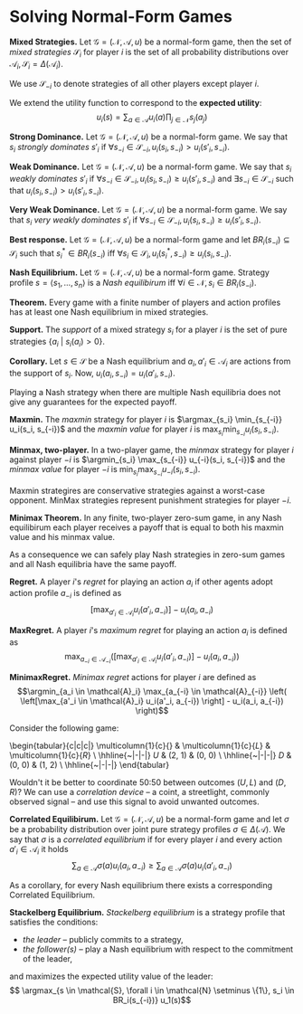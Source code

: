 # Solving Normal-Form Games


**Mixed Strategies.** Let $\mathcal{G} = (\mathcal{N}, \mathcal{A}, u)$ be a normal-form game, then the set of *mixed strategies* $\mathcal{S}_i$ for player $i$ is the set of all probability distributions over $\mathcal{A}_i, \mathcal{S}_i = \Delta(\mathcal{A}_i)$.

We use $\mathcal{S}_{-i}$ to denote strategies of all other players except player $i$.

We extend the utility function to correspond to the **expected utility**:
$$u_i(s) = \sum_{a \in \mathcal{A}} u_i(a) \prod_{j \in \mathcal{N}} s_j(a_j)$$

**Strong Dominance.** Let $\mathcal{G} = (\mathcal{N}, \mathcal{A}, u)$ be a normal-form game. We say that $s_i$ *strongly  dominates* $s'_i$ if $\forall s_{-i} \in \mathcal{S}_{-i}, u_i(s_i, s_{-i}) > u_i(s'_i, s_{-i})$.

**Weak Dominance.** Let $\mathcal{G} = (\mathcal{N}, \mathcal{A}, u)$ be a normal-form game. We say that $s_i$ *weakly dominates* $s'_i$ if $\forall s_{-i} \in \mathcal{S}_{-i}, u_i(s_i, s_{-i}) \geq u_i(s'_i, s_{-i})$ and $\exists s_{-i} \in \mathcal{S}_{-i}$ such that $u_i(s_i, s_{-i}) > u_i(s'_i, s_{-i})$.

**Very Weak Dominance.** Let $\mathcal{G} = (\mathcal{N}, \mathcal{A}, u)$ be a normal-form game. We say that $s_i$ *very weakly dominates* $s'_i$ if $\forall s_{-i} \in \mathcal{S}_{-i}, u_i(s_i, s_{-i}) \geq u_i(s'_i, s_{-i})$.

**Best response.** Let $\mathcal{G} = (\mathcal{N}, \mathcal{A}, u)$ be a normal-form game and let $BR_i(s_{-i}) \subseteq \mathcal{S}_i$ such that $s_i^* \in BR_i(s_{-i})$ iff $\forall s_i \in \mathcal{S}_i, u_i(s_i^*, s_{-i}) \geq u_i(s_i, s_{-i})$.

**Nash Equilibrium.** Let $\mathcal{G} = (\mathcal{N}, \mathcal{A}, u)$ be a normal-form game. Strategy profile $s = \langle s_1, \dots, s_n \rangle$ is a *Nash equilibirum* iff $\forall i \in \mathcal{N}, s_i \in BR_i(s_{-i})$.

**Theorem.** Every game with a finite number of players and action profiles has at least one Nash equilibrium in mixed strategies.

**Support.** The *support* of a mixed strategy $s_i$ for a player $i$ is the set of pure strategies $\{a_i \ | \ s_i (a_i) > 0 \}$.

**Corollary.** Let $s \in \mathcal{S}$ be a Nash equilibrium and $a_i, a'_i \in \mathcal{A}_i$ are actions from the support of $s_i$. Now, $u_i(a_i, s_{-i}) = u_i(a'_i, s_{-i})$.

Playing a Nash strategy when there are multiple Nash equilibria does not give any guarantees for the expected payoff.

**Maxmin.** The *maxmin* strategy for player $i$ is $\argmax_{s_i} \min_{s_{-i}} u_i(s_i, s_{-i})$ and the *maxmin value* for player $i$ is $\max_{s_i} \min_{s_{-i}} u_i(s_i, s_{-i})$.

**Minmax, two-player.** In a two-player game, the *minmax* strategy for player $i$ against player $-i$ is $\argmin_{s_i} \max_{s_{-i}} u_{-i}(s_i, s_{-i})$ and the *minmax value* for player $-i$ is $\min_{s_i} \max_{s_{-i}} u_{-i}(s_i, s_{-i})$.

Maxmin strategires are conservative strategies against a worst-case opponent. MinMax strategies represent punishment strategies for player $-i$.

**Minimax Theorem.** In any finite, two-player zero-sum game, in any Nash equilibirum each player receives a payoff that is equal to both his maxmin value and his minmax value.

As a consequence we can safely play Nash strategies in zero-sum games and all Nash equilibria have the same payoff.

**Regret.** A player $i$'s *regret* for playing an action $a_i$ if other agents adopt action profile $a_{-i}$ is defined as
$$\left[\max_{a'_i \in \mathcal{A}_i} u_i(a'_i, a_{-i}) \right] - u_i(a_i, a_{-i})$$

**MaxRegret.** A player $i$'s *maximum regret* for playing an action $a_i$ is defined as
$$\max_{a_{-i} \in \mathcal{A}_{-i}} \left( \left[\max_{a'_i \in \mathcal{A}_i} u_i(a'_i, a_{-i}) \right] - u_i(a_i, a_{-i}) \right)$$

**MinimaxRegret.** *Minimax regret* actions for player $i$ are defined as
$$\argmin_{a_i \in \mathcal{A}_i} \max_{a_{-i} \in \mathcal{A}_{-i}} \left( \left[\max_{a'_i \in \mathcal{A}_i} u_i(a'_i, a_{-i}) \right] - u_i(a_i, a_{-i}) \right)$$

Consider the following game:

\begin{tabular}{c|c|c|}
    \multicolumn{1}{c}{} & \multicolumn{1}{c}{$L$} & \multicolumn{1}{c}{$R$} \\ \hhline{~|-|-|}
    $U$ & (2, 1) & (0, 0) \\ \hhline{~|-|-|}
    $D$ & (0, 0) & (1, 2) \\ \hhline{~|-|-|}
\end{tabular}

Wouldn't it be better to coordinate 50:50 between outcomes $(U, L)$ and $(D, R)$? We can use a *correlation device* – a coint, a streetlight, commonly observed signal – and use this signal to avoid unwanted outcomes.

**Correlated Equilibirum.** Let $\mathcal{G} = (\mathcal{N}, \mathcal{A}, u)$ be a normal-form game and let $\sigma$ be a probability distribution over joint pure strategy profiles $\sigma \in \Delta(\mathcal{A})$. We say that $\sigma$ is a *correlated equilibrium* if for every player $i$ and every action $a'_i \in \mathcal{A}_i$ it holds
$$\sum_{a \in \mathcal{A}} \sigma(a) u_i(a_i, a_{-i}) \geq  \sum_{a \in \mathcal{A}} \sigma(a) u_i(a'_i, a_{-i})$$

As a corollary, for every Nash equilibrium there exists a corresponding Correlated Equilibrium.

**Stackelberg Equilibrium.** *Stackelberg equilibrium* is a strategy profile that satisfies the conditions:

* *the leader* – publicly commits to a strategy,
* *the follower(s)* – play a Nash equilibrium with respect to the commitment of the leader,

and maximizes the expected utility value of the leader:
$$ \argmax_{s \in \mathcal{S}, \forall i \in \mathcal{N} \setminus \{1\}, s_i \in BR_i(s_{-i})} u_1(s)$$
